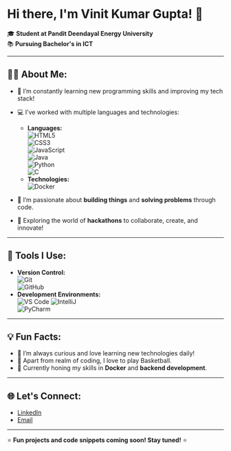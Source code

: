 # Hi there, I'm Vinit Kumar Gupta! 👋

🎓 **Student at Pandit Deendayal Energy University**  
📚 **Pursuing Bachelor's in ICT**

---

## 👨‍💻 About Me:
- 🌱 I’m constantly learning new programming skills and improving my tech stack!
- 💻 I’ve worked with multiple languages and technologies:
  - **Languages:**  
    ![HTML5](https://img.shields.io/badge/HTML5-%23E34F26.svg?&style=flat-square&logo=html5&logoColor=white)  
    ![CSS3](https://img.shields.io/badge/CSS3-%231572B6.svg?&style=flat-square&logo=css3&logoColor=white)  
    ![JavaScript](https://img.shields.io/badge/JavaScript-%23F7DF1E.svg?&style=flat-square&logo=javascript&logoColor=black)  
    ![Java](https://img.shields.io/badge/Java-%23007396.svg?&style=flat-square&logo=java&logoColor=white)  
    ![Python](https://img.shields.io/badge/Python-%233776AB.svg?&style=flat-square&logo=python&logoColor=white)  
    ![C](https://img.shields.io/badge/C-%2300599C.svg?&style=flat-square&logo=c&logoColor=white)
  - **Technologies:**  
    ![Docker](https://img.shields.io/badge/Docker-%232496ED.svg?&style=flat-square&logo=docker&logoColor=white)

- 🚀 I’m passionate about **building things** and **solving problems** through code.
- 🤖 Exploring the world of **hackathons** to collaborate, create, and innovate!

---

## 🔧 Tools I Use:
- **Version Control:**  
  ![Git](https://img.shields.io/badge/Git-%23F05033.svg?&style=flat-square&logo=git&logoColor=white)  
  ![GitHub](https://img.shields.io/badge/GitHub-%23181717.svg?&style=flat-square&logo=github&logoColor=white)
- **Development Environments:**  
  ![VS Code](https://img.shields.io/badge/VS%20Code-%23007ACC.svg?&style=flat-square&logo=visual-studio-code&logoColor=white)
  ![IntelliJ](https://img.shields.io/badge/IntelliJ%20IDEA-%23000000.svg?&style=flat-square&logo=intellij-idea&logoColor=white)  
  ![PyCharm](https://img.shields.io/badge/PyCharm-%23000000.svg?&style=flat-square&logo=pycharm&logoColor=white)

---

## 💡 Fun Facts:
- 🧠 I’m always curious and love learning new technologies daily!
- 🏀 Apart from realm of coding, I love to play Basketball.
- 🎯 Currently honing my skills in **Docker** and **backend development**.

---

## 🌐 Let's Connect:
- [LinkedIn](https://www.linkedin.com/in/vinitgupta973/)
- [Email](connect.vinit.g@gmail.com)

---

⭐️ **Fun projects and code snippets coming soon! Stay tuned!** ⭐️
